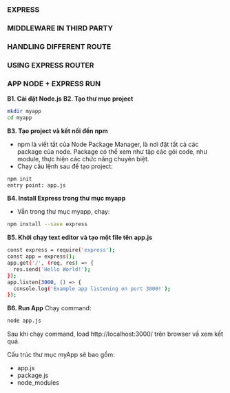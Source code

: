 ### EXPRESS

### MIDDLEWARE IN THIRD PARTY

### HANDLING DIFFERENT ROUTE

### USING EXPRESS ROUTER

### APP NODE + EXPRESS RUN

**B1. Cài đặt Node.js**
**B2. Tạo thư mục project**

```sh
mkdir myapp
cd myapp
```

**B3. Tạo project và kết nối đến npm**

- npm là viết tắt của Node Package Manager, là nơi đặt tất cả các package của node. Package có thể xem như tập các gói code, như module, thực hiện các chức năng chuyên biệt.
- Chạy câu lệnh sau để tạo project:

```sh
npm init
entry point: app.js
```

**B4. Install Express trong thư mục myapp**

- Vẫn trong thư mục myapp, chạy:

```sh
npm install --save express
```

**B5. Khởi chạy text editor và tạo một file tên app.js**

```sh
const express = require('express');
const app = express();
app.get('/', (req, res) => {
  res.send('Hello World!');
});
app.listen(3000, () => {
  console.log('Example app listening on port 3000!');
});
```

**B6. Run App**
Chạy command:

```sh
node app.js
```

Sau khi chạy command, load http://localhost:3000/ trên browser vầ xem kết quả.

Cấu trúc thư mục myApp sẽ bao gồm:

- app.js
- package.js
- node_modules
